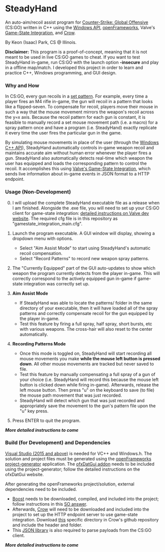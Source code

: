 # SteadyHand

An auto-aim/recoil assist program for [Counter-Strike: Global Offensive](https://en.wikipedia.org/wiki/Counter-Strike:_Global_Offensive) (CS:GO) written in C++ using the [Windows API](https://msdn.microsoft.com/en-us/library/windows/desktop/ms632585(v=vs.85).aspx), [openFrameworks](http://openframeworks.cc/), Valve's [Game-State Integration](https://developer.valvesoftware.com/wiki/Counter-Strike:_Global_Offensive_Game_State_Integration), and [Crow](https://github.com/ipkn/crow).

By Keon (Isaac) Park, CS @ Illinois.

**Disclaimer:** This program is a proof-of-concept, meaning that it is not meant to be used in live CS:GO games to cheat. If you want to test SteadyHand in-game, run CS:GO with the launch option **-insecure** and play in a offline map/match. I developed this project in order to learn and practice C++, Windows programming, and GUI design.

### Why and How

In CS:GO, every gun recoils in a [set pattern](http://csgoskills.com/academy/spray-patterns/). For example, every time a player fires an M4 rifle in-game, the gun will recoil in a pattern that looks like a flipped-seven. To compensate for recoil, players move their mouse in such a way that the mouse movement mirrors the weapon's recoil across the y=x axis. Because the recoil pattern for each gun is constant, it is feasible to manually record a set mouse movement path (i.e. a macro) for a spray pattern once and have a program (i.e. SteadyHand) exactly replicate it every time the user fires the particular gun in the game.

By simulating mouse movements in place of the user (through the [Windows C++ API](https://msdn.microsoft.com/en-us/library/windows/desktop/ms632585(v=vs.85).aspx)), SteadyHand automatically controls in-game weapon recoil and maintains accurate aim without human error whenever the player fires a gun. SteadyHand also automatically detects real-time which weapon the user has equipped and loads the corresponding pattern to control the recoil. It accomplishes this using [Valve's Game-State Integration](https://developer.valvesoftware.com/wiki/Counter-Strike:_Global_Offensive_Game_State_Integration), which sends live information about in-game events in JSON format to a HTTP endpoint.

### Usage (Non-Development)

0. I will upload the complete SteadyHand executable file as a release when I am finished. Alongside the .exe file, you will need to set up your CS:GO client for game-state integration: [detailed instructions on Valve dev website](http://bit.ly/2D32JSu). The required cfg file is in this repository as "gamestate_integration_main.cfg".

1. Launch the program executable. A GUI window will display, showing a dropdown menu with options.
    - Select "Aim Assist Mode" to start using SteadyHand's automatic recoil compensation.
    - Select "Record Patterns" to record new weapon spray patterns.
    
2. The "Currently Equipped" part of the GUI auto-updates to show which weapon the program currently detects from the player in-game. This will correctly correspond to the actively equipped gun in-game if game-state integration was correctly set up.

3. **Aim Assist Mode**
    - If SteadyHand was able to locate the patterns/ folder in the same directory of your executable, then it will have loaded all of the spray patterns and correctly compensate recoil for the gun equipped by the player in-game.
    - Test this feature by firing a full spray, half spray, short bursts, etc with various weapons. The cross-hair will also reset to the center automatically.
    
4. **Recording Patterns Mode**
    - Once this mode is toggled on, SteadyHand will start recording all mouse movements you make **while the mouse left button is pressed down**. All other mouse movements are tracked but never saved to file. 
    - Test this feature by manually compensating a full spray of a gun of your choice (i.e. SteadyHand will record this because the mouse left button is clicked down while firing in-game). Afterwards, release the left mouse button. Then press "u" on the keyboard to save (to file) the mouse path movement that was just recorded.
    - SteadyHand will detect which gun that was just recorded and appropriately save the movement to the gun's pattern file upon the "u" key press.
    
5. Press ENTER to quit the program.

***More detailed instructions to come***

### Build (for Development) and Dependencies

[Visual Studio (2015 and above)](http://openframeworks.cc/setup/vs/) is needed for VC++ and Windows.h. The solution and project files must be generated using the [openFrameworks project-generator](http://openframeworks.cc/learning/01_basics/create_a_new_project/) application. The [ofxDatGui addon](https://braitsch.github.io/ofxDatGui/index.html#installation) needs to be included using the project-generator; follow the detailed instructions on the ofxDatGui website.

After generating the openFrameworks project/solution, external dependencies need to be included. 
- [Boost](https://www.boost.org/users/history/version_1_67_0.html) needs to be downloaded, compiled, and included into the project; follow instructions in this [SO answer](https://stackoverflow.com/questions/2629421/how-to-use-boost-in-visual-studio-2010/2655683#2655683). 
- Afterwards, [Crow](https://github.com/ipkn/crow) will need to be downloaded and included into the project to set up the HTTP endpoint server to use game-state integration. Download [this](https://github.com/ipkn/crow/tree/master/include) specific directory in Crow's github repository and include the header and folder. 
- This [JSON library](https://github.com/nlohmann/json) is also required to parse payloads from the CS:GO client.

***More detailed instructions to come***

    


